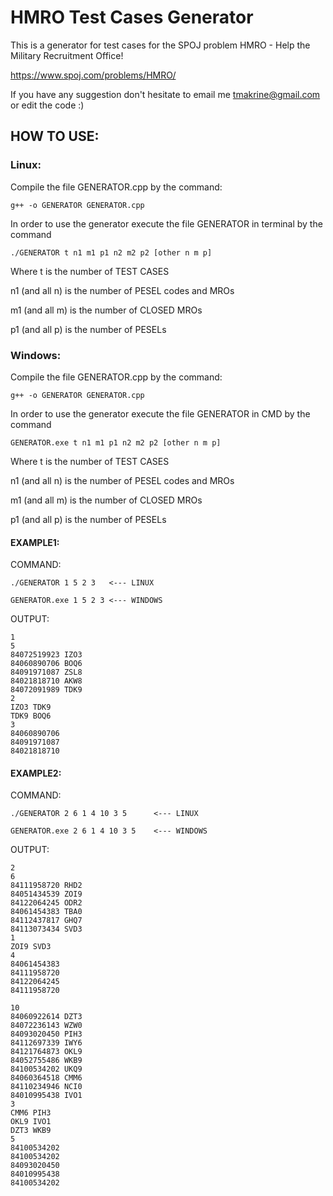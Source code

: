 # HMRO Test Cases Generator

This is a generator for test cases for the SPOJ problem HMRO - Help the Military Recruitment Office!

https://www.spoj.com/problems/HMRO/

If you have any suggestion don't hesitate to email me tmakrine@gmail.com or edit the code :)

## HOW TO USE:

### Linux:

Compile the file GENERATOR.cpp by the command:

``` g++ -o GENERATOR GENERATOR.cpp ```

In order to use the generator execute the file GENERATOR in terminal by the command

``` ./GENERATOR t n1 m1 p1 n2 m2 p2 [other n m p] ```

Where t is the number of TEST CASES

n1 (and all n) is the number of PESEL codes and MROs

m1 (and all m) is the number of CLOSED MROs

p1 (and all p) is the number of PESELs

### Windows:


Compile the file GENERATOR.cpp by the command:

``` g++ -o GENERATOR GENERATOR.cpp ```


In order to use the generator execute the file GENERATOR in CMD by the command

``` GENERATOR.exe t n1 m1 p1 n2 m2 p2 [other n m p] ```

Where t is the number of TEST CASES

n1 (and all n) is the number of PESEL codes and MROs

m1 (and all m) is the number of CLOSED MROs

p1 (and all p) is the number of PESELs


#### EXAMPLE1:

COMMAND:
```
./GENERATOR 1 5 2 3   <--- LINUX 

GENERATOR.exe 1 5 2 3 <--- WINDOWS 
```
OUTPUT:
```
1
5
84072519923 IZO3
84060890706 BOQ6
84091971087 ZSL8
84021818710 AKW8
84072091989 TDK9
2
IZO3 TDK9
TDK9 BOQ6
3
84060890706
84091971087
84021818710
```


#### EXAMPLE2:

COMMAND:
```
./GENERATOR 2 6 1 4 10 3 5      <--- LINUX

GENERATOR.exe 2 6 1 4 10 3 5    <--- WINDOWS
```

OUTPUT:
```
2
6
84111958720 RHD2
84051434539 ZOI9
84122064245 ODR2
84061454383 TBA0
84112437817 GHQ7
84113073434 SVD3
1
ZOI9 SVD3
4
84061454383
84111958720
84122064245
84111958720

10
84060922614 DZT3
84072236143 WZW0
84093020450 PIH3
84112697339 IWY6
84121764873 OKL9
84052755486 WKB9
84100534202 UKQ9
84060364518 CMM6
84110234946 NCI0
84010995438 IVO1
3
CMM6 PIH3
OKL9 IVO1
DZT3 WKB9
5
84100534202
84100534202
84093020450
84010995438
84100534202
```
